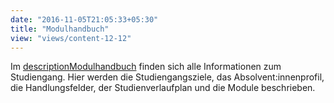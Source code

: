 ```yaml
---
date: "2016-11-05T21:05:33+05:30"
title: "Modulhandbuch"
view: "views/content-12-12"
---
```


Im <a href="/mi-5.0/medieninformatik-bachelor/modulhandbuch-bpo5/"><span class="material-icons">description</span>Modulhandbuch</a> finden sich alle Informationen zum Studiengang. Hier werden die Studiengangsziele, das Absolvent:innenprofil, die Handlungsfelder, der Studienverlaufplan und die Module beschrieben. 